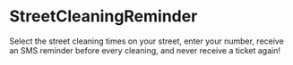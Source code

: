 # StreetCleaningReminder
Select the street cleaning times on your street, enter your number, receive an SMS reminder before every cleaning, and never receive a ticket again! 
